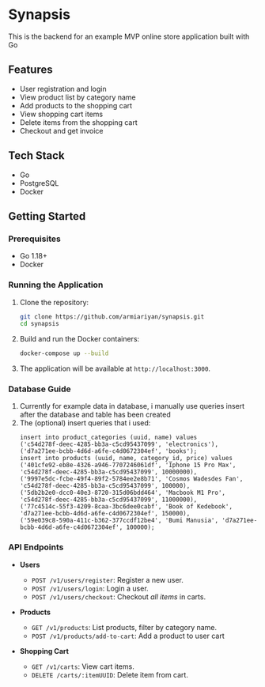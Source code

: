 # Synapsis

This is the backend for an example MVP online store application built with Go

## Features

- User registration and login
- View product list by category name
- Add products to the shopping cart
- View shopping cart items
- Delete items from the shopping cart
- Checkout and get invoice

## Tech Stack

- Go
- PostgreSQL
- Docker

## Getting Started

### Prerequisites

- Go 1.18+
- Docker

### Running the Application

1. Clone the repository:
    ```sh
    git clone https://github.com/armiariyan/synapsis.git
    cd synapsis
    ```

2. Build and run the Docker containers:
    ```sh
    docker-compose up --build
    ```

3. The application will be available at `http://localhost:3000`.

### Database Guide
1. Currently for example data in database, i manually use queries insert after the database and table has been created
2. The (optional) insert queries that i used:
    ```
    insert into product_categories (uuid, name) values
    ('c54d278f-deec-4285-bb3a-c5cd95437099', 'electronics'),
    ('d7a271ee-bcbb-4d6d-a6fe-c4d0672304ef', 'books');
    insert into products (uuid, name, category_id, price) values
    ('401cfe92-eb8e-4326-a946-7707246061df', 'Iphone 15 Pro Max', 'c54d278f-deec-4285-bb3a-c5cd95437099', 10000000),
    ('9997e5dc-fcbe-49f4-89f2-5784ee2e8b71', 'Cosmos Wadesdes Fan', 'c54d278f-deec-4285-bb3a-c5cd95437099', 100000),
    ('5db2b2e0-dcc0-40e3-8720-315d06bdd464', 'Macbook M1 Pro', 'c54d278f-deec-4285-bb3a-c5cd95437099', 11000000),
    ('77c4514c-55f3-4209-8caa-3bc6dee0cabf', 'Book of Kedebook', 'd7a271ee-bcbb-4d6d-a6fe-c4d0672304ef', 150000),
    ('59e039c8-590a-411c-b362-377ccdf12be4', 'Bumi Manusia', 'd7a271ee-bcbb-4d6d-a6fe-c4d0672304ef', 100000);
    ```


### API Endpoints

- **Users**
  - `POST /v1/users/register`: Register a new user.
  - `POST /v1/users/login`: Login a user.
  - `POST /v1/users/checkout`: Checkout *all items* in carts.

- **Products**
  - `GET /v1/products`: List products, filter by category name.
  - `POST /v1/products/add-to-cart`: Add a product to user cart


- **Shopping Cart**
  - `GET /v1/carts`: View cart items.
  - `DELETE /carts/:itemUUID`: Delete item from cart.






